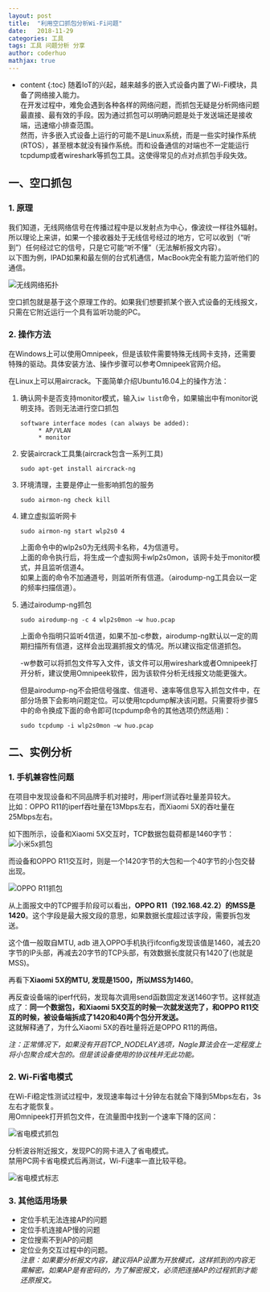 ```yaml
---
layout: post  
title:  "利用空口抓包分析Wi-Fi问题"  
date:   2018-11-29  
categories: 工具  
tags: 工具 问题分析 分享
author: coderhuo  
mathjax: true
---
```


* content
{:toc}
随着IoT的兴起，越来越多的嵌入式设备内置了Wi-Fi模块，具备了网络接入能力。    
在开发过程中，难免会遇到各种各样的网络问题，而抓包无疑是分析网络问题最直接、最有效的手段。因为通过抓包可以明确问题是处于发送端还是接收端，迅速缩小排查范围。    
然而，许多嵌入式设备上运行的可能不是Linux系统，而是一些实时操作系统(RTOS），甚至根本就没有操作系统。而和设备通信的对端也不一定能运行tcpdump或者wireshark等抓包工具。这使得常见的点对点抓包手段失效。







## 一、空口抓包 ##
### 1. 原理 ###

我们知道，无线网络信号在传播过程中是以发射点为中心，像波纹一样往外辐射。所以理论上来讲，如果一个接收器处于无线信号经过的地方，它可以收到（“听到”）任何经过它的信号，只是它可能“听不懂”（无法解析报文内容）。    
以下图为例，IPAD如果和最左侧的台式机通信，MacBook完全有能力监听他们的通信。


![无线网络拓扑](http://data.coderhuo.tech/blog/wifi_aircrack/network_topology.png)

空口抓包就是基于这个原理工作的。如果我们想要抓某个嵌入式设备的无线报文，只需在它附近运行一个具有监听功能的PC。


### 2. 操作方法 ### 

在Windows上可以使用Omnipeek，但是该软件需要特殊无线网卡支持，还需要特殊的驱动。具体安装方法、操作步骤可以参考Omnipeek官网介绍。    

在Linux上可以用aircrack。下面简单介绍Ubuntu16.04上的操作方法：



1. 确认网卡是否支持monitor模式，输入`iw list`命令，如果输出中有monitor说明支持。否则无法进行空口抓包

	```
	software interface modes (can always be added):
		 * AP/VLAN
		 * monitor
	```

2. 安装aircrack工具集(aircrack包含一系列工具)    
	```
	sudo apt-get install aircrack-ng
    ```    

3. 环境清理，主要是停止一些影响抓包的服务    
	```
	sudo airmon-ng check kill
	```
4. 建立虚拟监听网卡    
	```
	sudo airmon-ng start wlp2s0 4
	```

	上面命令中的wlp2s0为无线网卡名称，4为信道号。    
	上面的命令执行后，将生成一个虚拟网卡wlp2s0mon，该网卡处于monitor模式，并且监听信道4。    
	如果上面的命令不加通道号，则监听所有信道。（airodump-ng工具会以一定的频率扫描信道）。    
5. 通过airodump-ng抓包    
	```
	sudo airodump-ng -c 4 wlp2s0mon –w huo.pcap
	```
	上面命令指明只监听4信道，如果不加-c参数，airodump-ng默认以一定的周期扫描所有信道，这样会出现漏抓报文的情况。所以建议指定信道抓包。    

	-w参数可以将抓包文件写入文件，该文件可以用wireshark或者Omnipeek打开分析，建议使用Omnipeek软件，因为该软件分析无线报文功能更强大。

	但是airodump-ng不会把信号强度、信道号、速率等信息写入抓包文件中，在部分场景下会影响问题定位。可以使用tcpdump解决该问题。只需要将步骤5中的命令换成下面的命令即可(tcpdump命令的其他选项仍然适用)：
	```
	sudo tcpdump -i wlp2s0mon –w huo.pcap
	```


## 二、实例分析 ##
### 1. 手机兼容性问题 ###


在项目中发现设备和不同品牌手机对接时，用iperf测试吞吐量差异较大。    
比如：OPPO R11的iperf吞吐量在13Mbps左右，而Xiaomi 5X的吞吐量在25Mbps左右。

如下图所示，设备和Xiaomi 5X交互时，TCP数据包载荷都是1460字节：
![小米5x抓包](http://data.coderhuo.tech/blog/wifi_aircrack/xiaomi_5x_1420.png)

而设备和OPPO R11交互时，则是一个1420字节的大包和一个40字节的小包交替出现。

![OPPO R11抓包](http://data.coderhuo.tech/blog/wifi_aircrack/oppo_r11_1460.png)


从上面报文中的TCP握手阶段可以看出，**OPPO R11（192.168.42.2）的MSS是1420**。这个字段是最大报文段的意思，如果数据长度超过该字段，需要拆包发送。    

这个值一般取自MTU, adb 进入OPPO手机执行ifconfig发现该值是1460，减去20字节的IP头部，再减去20字节的TCP头部，有效数据长度就只有1420了(也就是MSS)。    

再看下**Xiaomi 5X的MTU, 发现是1500，所以MSS为1460**。

再反查设备端的iperf代码，发现每次调用send函数固定发送1460字节。这样就造成了：**同一个数据包，和Xiaomi 5X交互的时候一次就发送完了，和OPPO R11交互的时候，被设备端拆成了1420和40两个包分开发送。**    
这就解释通了，为什么Xiaomi 5X的吞吐量将近是OPPO R11的两倍。    

*注：正常情况下，如果没有开启TCP_NODELAY选项，Nagle算法会在一定程度上将小包聚合成大包的。但是该设备使用的协议栈并无此功能。*

### 2. Wi-Fi省电模式 ###
在Wi-Fi稳定性测试过程中，发现速率每过十分钟左右就会下降到5Mbps左右，3s左右才能恢复。    
用Omnipeek打开抓包文件，在流量图中找到一个速率下降的区间：    

![省电模式抓包](http://data.coderhuo.tech/blog/wifi_aircrack/power_save_flow.png)

分析波谷附近报文，发现PC的网卡进入了省电模式。    
禁用PC网卡省电模式后再测试，Wi-Fi速率一直比较平稳。    

![省电模式标志](http://data.coderhuo.tech/blog/wifi_aircrack/power_save_flag.png)

### 3. 其他适用场景 ###


- 定位手机无法连接AP的问题
- 定位手机连接AP慢的问题
- 定位搜索不到AP的问题
- 定位业务交互过程中的问题。    
*注意：如果要分析报文内容，建议将AP设置为开放模式，这样抓到的内容无需解密。如果AP是有密码的，为了解密报文，必须把连接AP的过程抓到才能还原报文。*

​                
